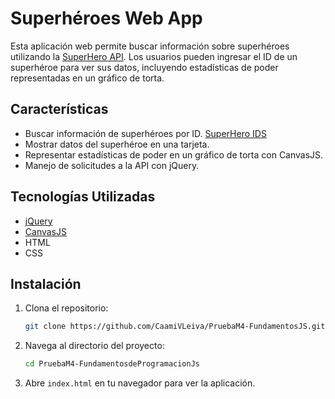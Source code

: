 # Superhéroes Web App

Esta aplicación web permite buscar información sobre superhéroes utilizando la [SuperHero API](https://superheroapi.com/index.html). Los usuarios pueden ingresar el ID de un superhéroe para ver sus datos, incluyendo estadísticas de poder representadas en un gráfico de torta.

## Características

- Buscar información de superhéroes por ID. [SuperHero IDS](https://www.superheroapi.com/ids.html)
- Mostrar datos del superhéroe en una tarjeta.
- Representar estadísticas de poder en un gráfico de torta con CanvasJS.
- Manejo de solicitudes a la API con jQuery.

## Tecnologías Utilizadas

- [jQuery](https://jquery.com/)
- [CanvasJS](https://www.canvasjs.com/)
- HTML
- CSS


## Instalación

1. Clona el repositorio:
   ```bash
   git clone https://github.com/CaamiVLeiva/PruebaM4-FundamentosJS.git
   ```

2. Navega al directorio del proyecto:
   ```bash
   cd PruebaM4-FundamentosdeProgramacionJs
   ```

3. Abre `index.html` en tu navegador para ver la aplicación.
```
